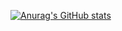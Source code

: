 [![Anurag's GitHub stats](https://github-readme-stats.vercel.app/api?username=venraij)](https://github.com/anuraghazra/github-readme-stats)
